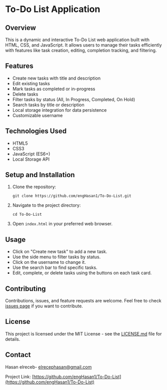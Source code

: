 # To-Do List Application

## Overview
This is a dynamic and interactive To-Do List web application built with HTML, CSS, and JavaScript. It allows users to manage their tasks efficiently with features like task creation, editing, completion tracking, and filtering.

## Features
- Create new tasks with title and description
- Edit existing tasks
- Mark tasks as completed or in-progress
- Delete tasks
- Filter tasks by status (All, In Progress, Completed, On Hold)
- Search tasks by title or description
- Local storage integration for data persistence
- Customizable username

## Technologies Used
- HTML5
- CSS3
- JavaScript (ES6+)
- Local Storage API

## Setup and Installation
1. Clone the repository:
   ```
   git clone https://github.com/engHasan1/To-Do-List.git
   ```
2. Navigate to the project directory:
   ```
   cd To-Do-List
   ```
3. Open `index.html` in your preferred web browser.

## Usage
- Click on "Create new task" to add a new task.
- Use the side menu to filter tasks by status.
- Click on the username to change it.
- Use the search bar to find specific tasks.
- Edit, complete, or delete tasks using the buttons on each task card.

## Contributing
Contributions, issues, and feature requests are welcome. Feel free to check [issues page](https://github.com/engHasan1/To-Do-List/issues) if you want to contribute.

## License
This project is licensed under the MIT License - see the [LICENSE.md](LICENSE.md) file for details.

## Contact
Hasan elreceb- [elrecephasan@gmail.com](mailto:elrecephasan@gmail.com)

Project Link: [https://github.com/engHasan1/To-Do-List](https://github.com/engHasan1/To-Do-List)
